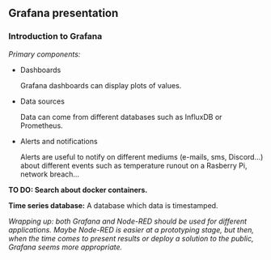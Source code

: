 ## Grafana presentation

### Introduction to Grafana

*Primary components:*

* Dashboards

    Grafana dashboards can display plots of values.
    
* Data sources

    Data can come from different databases such as InfluxDB or Prometheus.

* Alerts and notifications
    
    Alerts are useful to notify on different mediums (e-mails, sms, Discord...) about different events such as temperature runout on a Rasberry Pi, network breach...


**TO DO: Search about docker containers.**

**Time series database:** A database which data is timestamped.

*Wrapping up: both Grafana and Node-RED should be used for different applications. Maybe Node-RED is easier at a prototyping stage, but then, when the time comes to present results or deploy a solution to the public, Grafana seems more appropriate.*

